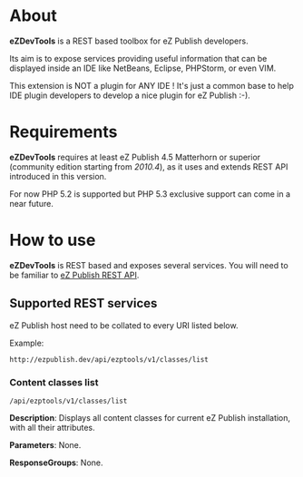 About
=====

**eZDevTools** is a REST based toolbox for eZ Publish developers.

Its aim is to expose services providing useful information that can be displayed 
inside an IDE like NetBeans, Eclipse, PHPStorm, or even VIM.

This extension is NOT a plugin for ANY IDE ! It's just a common base to help IDE plugin developers
to develop a nice plugin for eZ Publish :-).


Requirements
============

**eZDevTools** requires at least eZ Publish 4.5 Matterhorn or superior (community edition starting from *2010.4*),
as it uses and extends REST API introduced in this version.

For now PHP 5.2 is supported but PHP 5.3 exclusive support can come in a near future.


How to use
==========

**eZDevTools** is REST based and exposes several services.
You will need to be familiar to [eZ Publish REST API](http://doc.ez.no/eZ-Publish/Technical-manual/4.5/Features/Rest-API).

Supported REST services
-----------------------
eZ Publish host need to be collated to every URI listed below.

Example:
```
http://ezpublish.dev/api/ezptools/v1/classes/list
```
### Content classes list

```
/api/ezptools/v1/classes/list
```

  **Description**: Displays all content classes for current eZ Publish installation, with all their attributes.
  
  **Parameters**: None.
  
  **ResponseGroups**: None.

